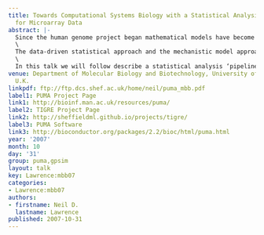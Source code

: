 ```yaml
---
title: Towards Computational Systems Biology with a Statistical Analysis Pipeline
  for Microarray Data
abstract: |-
  Since the human genome project began mathematical models have become an integral part of biological data analysis. The growth in data availability has necessitated their use in summarization of the data (e.g. *statistical* approaches such as hierarchical clustering). Simultaneously, as more has become understood about the mechanisms underpinning particular pathways *mechanistic* models of interactions have become more widespread.\
  \
  The data-driven statistical approach and the mechanistic model approach each have their advantages. Data-driven models can be used in genome wide analyses to ’fish’ for genes that were not known to be relevant but provide a critical role in a pathway. Mechanistic models make real predictions about how systems will respond given particular interventions. The two approaches have interacted only loosely, often not through interaction between the ‘mathematicians’ but through indirect interaction via the biologists.\
  \
  In this talk we will follow describe a statistical analysis ‘pipeline’ for microarray data which handles the noise in the data. As we proceed down the pipeline we will come closer to mechanistic models of systems. We will finish with some general thoughts about the contribution that a combined statistical/mechanistic modelling approach can make.
venue: Department of Molecular Biology and Biotechnology, University of Sheffield,
  U.K.
linkpdf: ftp://ftp.dcs.shef.ac.uk/home/neil/puma_mbb.pdf
label1: PUMA Project Page
link1: http://bioinf.man.ac.uk/resources/puma/
label2: TIGRE Project Page
link2: http://sheffieldml.github.io/projects/tigre/
label3: PUMA Software
link3: http://bioconductor.org/packages/2.2/bioc/html/puma.html
year: '2007'
month: 10
day: '31'
group: puma,gpsim
layout: talk
key: Lawrence:mbb07
categories:
- Lawrence:mbb07
authors:
- firstname: Neil D.
  lastname: Lawrence
published: 2007-10-31
---
```

